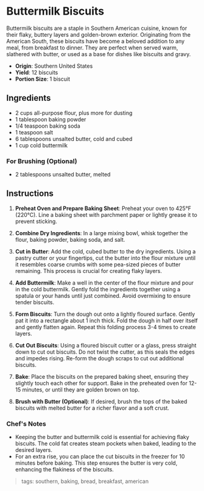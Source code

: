 # Buttermilk Biscuits

Buttermilk biscuits are a staple in Southern American cuisine, known for their flaky, buttery layers and golden-brown exterior. Originating from the American South, these biscuits have become a beloved addition to any meal, from breakfast to dinner. They are perfect when served warm, slathered with butter, or used as a base for dishes like biscuits and gravy.

- **Origin**: Southern United States
- **Yield**: 12 biscuits
- **Portion Size**: 1 biscuit

## Ingredients

- 2 cups all-purpose flour, plus more for dusting
- 1 tablespoon baking powder
- 1/4 teaspoon baking soda
- 1 teaspoon salt
- 6 tablespoons unsalted butter, cold and cubed
- 1 cup cold buttermilk

### For Brushing (Optional)
- 2 tablespoons unsalted butter, melted

## Instructions

1. **Preheat Oven and Prepare Baking Sheet**: Preheat your oven to 425°F (220°C). Line a baking sheet with parchment paper or lightly grease it to prevent sticking.

2. **Combine Dry Ingredients**: In a large mixing bowl, whisk together the flour, baking powder, baking soda, and salt.

3. **Cut in Butter**: Add the cold, cubed butter to the dry ingredients. Using a pastry cutter or your fingertips, cut the butter into the flour mixture until it resembles coarse crumbs with some pea-sized pieces of butter remaining. This process is crucial for creating flaky layers.

4. **Add Buttermilk**: Make a well in the center of the flour mixture and pour in the cold buttermilk. Gently fold the ingredients together using a spatula or your hands until just combined. Avoid overmixing to ensure tender biscuits.

5. **Form Biscuits**: Turn the dough out onto a lightly floured surface. Gently pat it into a rectangle about 1 inch thick. Fold the dough in half over itself and gently flatten again. Repeat this folding process 3-4 times to create layers.

6. **Cut Out Biscuits**: Using a floured biscuit cutter or a glass, press straight down to cut out biscuits. Do not twist the cutter, as this seals the edges and impedes rising. Re-form the dough scraps to cut out additional biscuits.

7. **Bake**: Place the biscuits on the prepared baking sheet, ensuring they slightly touch each other for support. Bake in the preheated oven for 12-15 minutes, or until they are golden brown on top.

8. **Brush with Butter (Optional)**: If desired, brush the tops of the baked biscuits with melted butter for a richer flavor and a soft crust.

### Chef's Notes

- Keeping the butter and buttermilk cold is essential for achieving flaky biscuits. The cold fat creates steam pockets when baked, leading to the desired layers.
- For an extra rise, you can place the cut biscuits in the freezer for 10 minutes before baking. This step ensures the butter is very cold, enhancing the flakiness of the biscuits.

> tags: southern, baking, bread, breakfast, american